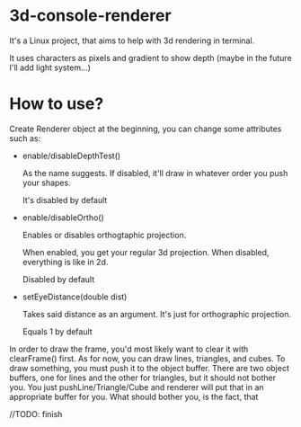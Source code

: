 # 3d-console-renderer
It's a Linux project, that aims to help with 3d rendering in terminal.

It uses characters as pixels and gradient to show depth (maybe in the future I'll add light system...)

# How to use?
Create Renderer object at the beginning, you can change some attributes such as:
- enable/disableDepthTest()

  As the name suggests. If disabled, it'll draw in whatever order you push your shapes.
  
  It's disabled by default
 
- enable/disableOrtho()

  Enables or disables orthogtaphic projection.
  
  When enabled, you get your regular 3d projection. When disabled, everything is like in 2d.
  
  Disabled by default
  
- setEyeDistance(double dist)
 
  Takes said distance as an argument. It's just for orthographic projection.
  
  Equals 1 by default
  

In order to draw the frame, you'd most likely want to clear it with clearFrame() first. As for now, you can draw lines, triangles, and cubes.
To draw something, you must push it to the object buffer.
There are two object buffers, one for lines and the other for triangles, but it should not bother you.
You just pushLine/Triangle/Cube and renderer will put that in an appropriate buffer for you. 
What should bother you, is the fact, that 

//TODO: finish
